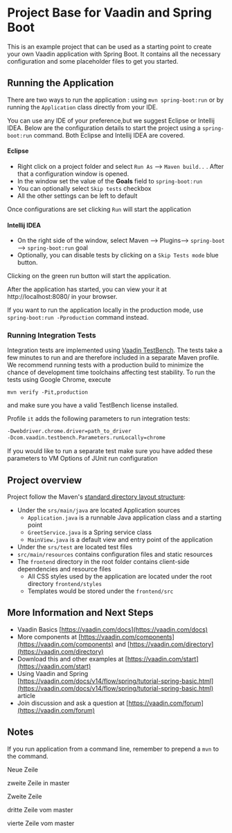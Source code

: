 # Project Base for Vaadin and Spring Boot

This is an example project that can be used as a starting point to create your own Vaadin application with Spring Boot.
It contains all the necessary configuration and some placeholder files to get you started.

## Running the Application

There are two ways to run the application :  using `mvn spring-boot:run` or by running the `Application` class directly from your IDE.

You can use any IDE of your preference,but we suggest Eclipse or Intellij IDEA.
Below are the configuration details to start the project using a `spring-boot:run` command. Both Eclipse and Intellij IDEA are covered.

#### Eclipse

- Right click on a project folder and select `Run As` --> `Maven build..` . After that a configuration window is opened.
- In the window set the value of the **Goals** field to `spring-boot:run`
- You can optionally select `Skip tests` checkbox
- All the other settings can be left to default

Once configurations are set clicking `Run` will start the application

#### Intellij IDEA

- On the right side of the window, select Maven --> Plugins--> `spring-boot` --> `spring-boot:run` goal
- Optionally, you can disable tests by clicking on a `Skip Tests mode` blue button.

Clicking on the green run button will start the application.

After the application has started, you can view your it at http://localhost:8080/ in your browser.

If you want to run the application locally in the production mode, use `spring-boot:run -Pproduction` command instead.

### Running Integration Tests

Integration tests are implemented using [Vaadin TestBench](https://vaadin.com/testbench). The tests take a few minutes to run and are therefore included in a separate Maven profile. We recommend running tests with a production build to minimize the chance of development time toolchains affecting test stability. To run the tests using Google Chrome, execute

`mvn verify -Pit,production`

and make sure you have a valid TestBench license installed.

Profile `it` adds the following parameters to run integration tests:

```sh
-Dwebdriver.chrome.driver=path_to_driver
-Dcom.vaadin.testbench.Parameters.runLocally=chrome
```

If you would like to run a separate test make sure you have added these parameters to VM Options of JUnit run configuration

## Project overview

Project follow the Maven's [standard directory layout structure](https://maven.apache.org/guides/introduction/introduction-to-the-standard-directory-layout.html):

- Under the `srs/main/java` are located Application sources
  - `Application.java` is a runnable Java application class and a starting point
  - `GreetService.java` is a  Spring service class
  - `MainView.java` is a default view and entry point of the application
- Under the `srs/test` are located test files
- `src/main/resources` contains configuration files and static resources
- The `frontend` directory in the root folder contains client-side dependencies and resource files
  - All CSS styles used by the application are located under the root directory `frontend/styles`
  - Templates would be stored under the `frontend/src`

## More Information and Next Steps

- Vaadin Basics [https://vaadin.com/docs](https://vaadin.com/docs)
- More components at [https://vaadin.com/components](https://vaadin.com/components) and [https://vaadin.com/directory](https://vaadin.com/directory)
- Download this and other examples at [https://vaadin.com/start](https://vaadin.com/start)
- Using Vaadin and Spring [https://vaadin.com/docs/v14/flow/spring/tutorial-spring-basic.html](https://vaadin.com/docs/v14/flow/spring/tutorial-spring-basic.html) article
- Join discussion and ask a question at [https://vaadin.com/forum](https://vaadin.com/forum)

## Notes

If you run application from a command line, remember to prepend a `mvn` to the command.

Neue Zeile

zweite Zeile in master

Zweite Zeile

dritte Zeile vom master

vierte Zeile vom master
